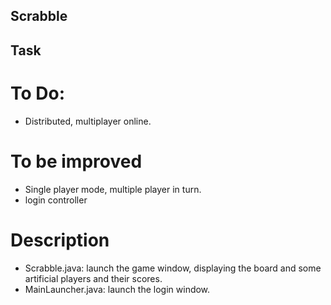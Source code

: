 ## Scrabble

## Task
# To Do:
* Distributed, multiplayer online.

# To be improved
* Single player mode, multiple player in turn.
* login controller

# Description
* Scrabble.java: launch the game window, displaying the board and some artificial players and their scores.
* MainLauncher.java: launch the login window.

